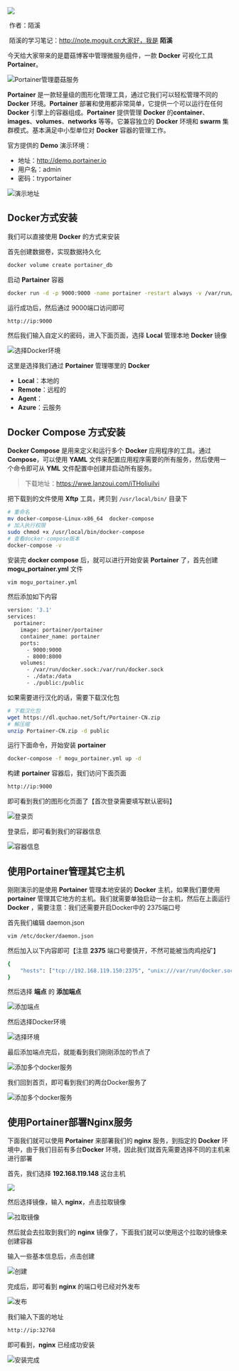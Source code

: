 

![](images/0.jpg)

​                                                                                                                                                                           作者：陌溪

​                                                                                                                         陌溪的学习笔记：http://note.moguit.cn大家好，我是 **陌溪** 

今天给大家带来的是蘑菇博客中管理微服务组件，一款 **Docker** 可视化工具 **Portainer**。


![Portainer管理蘑菇服务](images/45d918729d2f4f24b8acc1cea8153b5f)

**Portainer** 是一款轻量级的图形化管理工具，通过它我们可以轻松管理不同的 **Docker** 环境。**Portainer** 部署和使用都非常简单，它提供一个可以运行在任何 **Docker** 引擎上的容器组成。**Portainer** 提供管理 **Docker** 的**container**、**images**、**volumes**、**networks** 等等。它兼容独立的 **Docker** 环境和 **swarm** 集群模式。基本满足中小型单位对 **Docker** 容器的管理工作。

官方提供的 **Demo** 演示环境：

- 地址：http://demo.portainer.io
- 用户名：admin
- 密码：tryportainer


![演示地址](images/image-20201125165926451.png)

## Docker方式安装

我们可以直接使用 **Docker** 的方式来安装

首先创建数据卷，实现数据持久化

```bash
docker volume create portainer_db
```

启动 **Partainer** 容器

```bash
docker run -d -p 9000:9000 -name portainer -restart always -v /var/run/docker/sock:/var/run/docker.sock -v portainer_db:/data portainer/portainer
```

运行成功后，然后通过 9000端口访问即可

```bash
http://ip:9000
```

然后我们输入自定义的密码，进入下面页面，选择 **Local** 管理本地 **Docker** 镜像


![选择Docker环境](images/image-20201125170935817.png)

这里是选择我们通过 **Portainer** 管理哪里的 **Docker**

- **Local**：本地的
- **Remote**：远程的
- **Agent**：
- **Azure**：云服务

## Docker Compose 方式安装

**Docker Compose** 是用来定义和运行多个 **Docker** 应用程序的工具。通过 **Compose**，可以使用 **YAML** 文件来配置应用程序需要的所有服务，然后使用一个命令即可从 **YML** 文件配置中创建并启动所有服务。

> 下载地址：https://wwe.lanzoui.com/iTHoIiuilvi

把下载到的文件使用 **Xftp** 工具，拷贝到 `/usr/local/bin/` 目录下

```bash
# 重命名
mv docker-compose-Linux-x86_64  docker-compose
# 加入执行权限
sudo chmod +x /usr/local/bin/docker-compose
# 查看docker-compose版本
docker-compose -v
```

安装完 **docker compose** 后，就可以进行开始安装 **Portainer** 了，首先创建  **mogu_portainer.yml** 文件

```BASH
vim mogu_portainer.yml
```

然后添加如下内容

```bash
version: '3.1'
services:
  portainer:
    image: portainer/portainer
    container_name: portainer
    ports:
      - 9000:9000
      - 8000:8000
    volumes:
      - /var/run/docker.sock:/var/run/docker.sock
      - ./data:/data
      - ./public:/public
```

如果需要进行汉化的话，需要下载汉化包

```bash
# 下载汉化包
wget https://dl.quchao.net/Soft/Portainer-CN.zip
# 解压缩
unzip Portainer-CN.zip -d public
```

运行下面命令，开始安装 **portainer**

```bash
docker-compose -f mogu_portainer.yml up -d
```

构建 **portainer** 容器后，我们访问下面页面

```bash
http://ip:9000
```

即可看到我们的图形化页面了【首次登录需要填写默认密码】


![登录页](images/image-20201125170457260.png)

登录后，即可看到我们的容器信息


![容器信息](images/image-20201125170509940.png)

## 使用Portainer管理其它主机

刚刚演示的是使用 **Portainer** 管理本地安装的 **Docker** 主机，如果我们要使用 **portainer** 管理其它地方的主机。我们就需要单独启动一台主机，然后在上面运行 **Docker** ，需要注意：我们还需要开启Docker中的 2375端口号

首先我们编辑 daemon.json

```bash
vim /etc/docker/daemon.json
```

然后加入以下内容即可【注意 **2375** 端口号要慎开，不然可能被当肉鸡挖矿】

```bash
{
	"hosts": ["tcp://192.168.119.150:2375", "unix:///var/run/docker.sock"]
}
```

然后选择 **端点** 的 **添加端点**


![添加端点](images/image-20201125171521404.png)

然后选择Docker环境


![选择环境](images/image-20201125171656316.png)

最后添加端点完后，就能看到我们刚刚添加的节点了


![添加多个docker服务](images/image-20201125171714621.png)

我们回到首页，即可看到我们的两台Docker服务了


![添加多个docker服务](images/image-20201125171745766.png)



## 使用Portainer部署Nginx服务

下面我们就可以使用 **Portainer** 来部署我们的 **nginx** 服务，到指定的 **Docker** 环境中，由于我们目前有多台**Docker** 环境，因此我们就首先需要选择不同的主机来进行部署

首先，我们选择 **192.168.119.148** 这台主机


![](images/image-20201125171940237.png)

然后选择镜像，输入 **nginx**，点击拉取镜像


![拉取镜像](images/image-20201125172117416.png)

然后就会去拉取到我们的 **nginx** 镜像了，下面我们就可以使用这个拉取的镜像来创建容器

输入一些基本信息后，点击创建


![创建](images/image-20201125172337667.png)

完成后，即可看到 **nginx** 的端口号已经对外发布


![发布](images/image-20201125172622053.png)

我们输入下面的地址

```bash
http://ip:32768
```

即可看到，**nginx** 已经成功安装


![安装完成](images/image-20201125172719198.png)